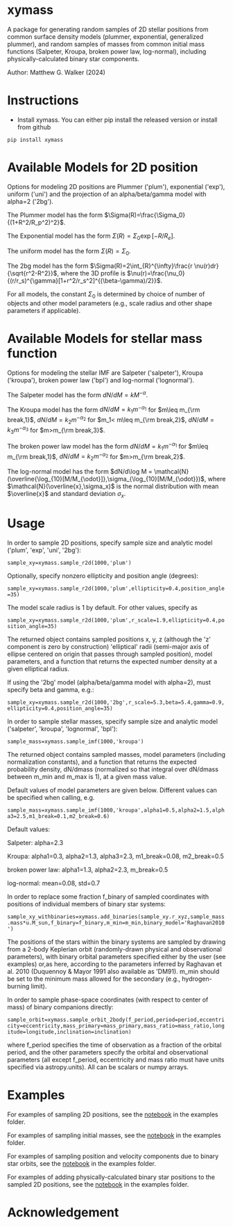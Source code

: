 # xymass

A package for generating random samples of 2D stellar positions from common surface density models (plummer, exponential, generalized plummer), and random samples of masses from common initial mass functions (Salpeter, Kroupa, broken power law, log-normal), including physically-calculated binary star components.

Author: Matthew G. Walker (2024) 

# Instructions 

* Install xymass. You can either pip install the released version or install from github

```
pip install xymass
```
# Available Models for 2D position

Options for modeling 2D positions are Plummer ('plum'), exponential ('exp'), uniform ('uni') and the projection of an alpha/beta/gamma model with alpha=2 ('2bg').  

The Plummer model has the form $\Sigma(R)=\frac{\Sigma_0}{(1+R^2/R_p^2)^2}$.

The Exponential model has the form $\Sigma(R)=\Sigma_0\exp[-R/R_e]$.

The uniform model has the form $\Sigma(R)=\Sigma_0$.

The 2bg model has the form $\Sigma(R)=2\int_{R}^{\infty}\frac{r \nu(r)dr}{\sqrt{r^2-R^2}}$, where the 3D profile is $\nu(r)=\frac{\nu_0}{(r/r_s)^{\gamma}[1+r^2/r_s^2]^{(\beta-\gamma)/2}}$.

For all models, the constant $\Sigma_0$ is determined by choice of number of objects and other model parameters (e.g., scale radius and other shape parameters if applicable).

# Available Models for stellar mass function

Options for modeling the stellar IMF are Salpeter ('salpeter'), Kroupa ('kroupa'), broken power law ('bpl') and log-normal ('lognormal').  

The Salpeter model has the form $dN/dM=k M^{-\alpha}$.

The Kroupa model has the form $dN/dM = k_1m^{-\alpha_1}$ for $m\leq m_{\rm break,1}$, $dN/dM=k_2m^{-\alpha_2}$ for $m_1< m\leq m_{\rm break,2}$, $dN/dM=k_3m^{-\alpha_3}$ for $m>m_{\rm break,3}$.

The broken power law model has the form $dN/dM = k_1m^{-\alpha_1}$ for $m\leq m_{\rm break,1}$, $dN/dM=k_2m^{-\alpha_2}$ for $m>m_{\rm break,2}$.

The log-normal model has the form $dN/d\log M = \mathcal{N}(\overline{\log_{10}[M/M_{\odot}]},\sigma_{\log_{10}[M/M_{\odot}})$, where $\mathcal{N}(\overline{x},\sigma_x)$ is the normal distribution with mean $\overline{x}$ and standard deviation $\sigma_x$.

# Usage 

In order to sample 2D positions, specify sample size and analytic model ('plum', 'exp', 'uni', '2bg'):

```sample_xy=xymass.sample_r2d(1000,'plum')```

Optionally, specify nonzero ellipticity and position angle (degrees):

```sample_xy=xymass.sample_r2d(1000,'plum',ellipticity=0.4,position_angle=35)```

The model scale radius is 1 by default.  For other values, specify as

```sample_xy=xymass.sample_r2d(1000,'plum',r_scale=1.9,ellipticity=0.4,position_angle=35)```

The returned object contains sampled positions x, y, z (although the 'z' component is zero by construction) 'elliptical' radii (semi-major axis of ellipse centered on origin that passes through sampled position), model parameters, and a function that returns the expected number density at a given elliptical radius.

If using the '2bg' model (alpha/beta/gamma model with alpha=2), must specify beta and gamma, e.g.:

```sample_xy=xymass.sample_r2d(1000,'2bg',r_scale=5.3,beta=5.4,gamma=0.9,ellipticity=0.4,position_angle=35)```


In order to sample stellar masses, specify sample size and analytic model ('salpeter', 'kroupa', 'lognormal', 'bpl'):

 ```sample_mass=xymass.sample_imf(1000,'kroupa')```

The returned object contains sampled masses, model parameters (including normalization constants), and a function that returns the expected probability density, dN/dmass (normalized so that integral over dN/dmass between m_min and m_max is 1), at a given mass value.  

Default values of model parameters are given below.  Different values can be specified when calling, e.g.

 ```sample_mass=xymass.sample_imf(1000,'kroupa',alpha1=0.5,alpha2=1.5,alpha3=2.5,m1_break=0.1,m2_break=0.6)```

Default values:

Salpeter: alpha=2.3

Kroupa: alpha1=0.3, alpha2=1.3, alpha3=2.3, m1_break=0.08, m2_break=0.5

broken power law: alpha1=1.3, alpha2=2.3, m_break=0.5

log-normal: mean=0.08, std=0.7 

In order to replace some fraction f_binary of sampled coordinates with positions of individual members of binary star systems:

 ```sample_xy_withbinaries=xymass.add_binaries(sample_xy.r_xyz,sample_mass.mass*u.M_sun,f_binary=f_binary,m_min=m_min,binary_model='Raghavan2010')```

The positions of the stars within the binary systems are sampled by drawing from a 2-body Keplerian orbit (randomly-drawn physical and observational parameters), with binary orbital parameters specified either by the user (see examples) or,as here, according to the parameters inferred by Raghavan et al. 2010 (Duquennoy & Mayor 1991 also available as 'DM91).  m_min should be set to the minimum mass allowed for the secondary (e.g., hydrogen-burning limit).  

In order to sample phase-space coordinates (with respect to center of mass) of binary companions directly:

 ```sample_orbit=xymass.sample_orbit_2body(f_period,period=period,eccentricity=eccentricity,mass_primary=mass_primary,mass_ratio=mass_ratio,longitude=longitude,inclination=inclination)```

where f_period specifies the time of observation as a fraction of the orbital period, and the other parameters specify the orbital and observational parameters (all except f_period, eccentricity and mass ratio must have units specified via astropy.units).  All can be scalars or numpy arrays.   
 
# Examples 

For examples of sampling 2D positions, see the [notebook](examples/xymass_sample_r2d_example.ipynb) in the examples folder.

For examples of sampling initial masses, see the [notebook](examples/xymass_sample_imf_example.ipynb) in the examples folder.

For examples of sampling position and velocity components due to binary star orbits, see the [notebook](examples/xymass_sample_orbit_example.ipynb) in the examples folder.

For examples of adding physically-calculated binary star positions to the sampled 2D positions, see the [notebook](examples/xymass_sample_r2d_with_binaries_example.ipynb) in the examples folder.

# Acknowledgement

